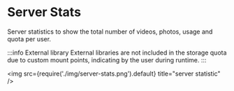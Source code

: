 # Server Stats

Server statistics to show the total number of videos, photos, usage and quota per user.

:::info External library
External libraries are not included in the storage quota due to custom mount points, indicating by the user during runtime.
:::

<img src={require('./img/server-stats.png').default} title="server statistic" />
